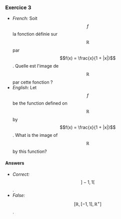 
### Exercice 3
- *French:* Soit $$f$$ la fonction définie sur $$\mathbb{R}$$ par $$f(x) = \frac{x}{1 + |x|}$$. Quelle est l'image de $$\mathbb{R}$$ par cette fonction ?
- *English:* Let $$f$$ be the function defined on $$\mathbb{R}$$ by $$f(x) = \frac{x}{1 + |x|}$$. What is the image of $$\mathbb{R}$$ by this function?

#### Answers
- *Correct:* $$]-1, 1[$$.
- *False:* $$[\mathbb{R}, [-1, 1], \mathbb{R}^+]$$.
